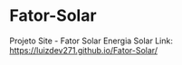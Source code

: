 # Fator-Solar
 Projeto Site - Fator Solar Energia Solar
 Link: https://luizdev271.github.io/Fator-Solar/
